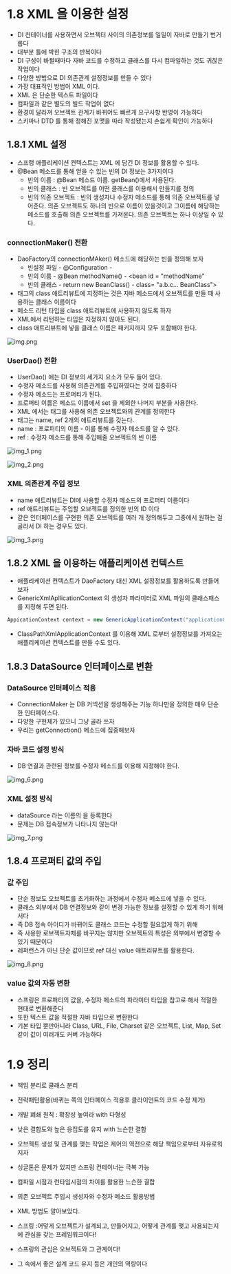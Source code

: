 # 1.8 XML 을 이용한 설정
- DI 컨테이너를 사용하면서 오브젝터 사이의 의존정보를 일일이 자바로 만들기 번거롭다
- 대부분 틀에 박힌 구조의 반복이다
- DI 구성이 바뀔때마다 자바 코드를 수정하고 클래스를 다시 컴파일하는 것도 귀찮은 작업이다
- 다양한 방법으로 DI 의존관계 설정정보를 만들 수 있다
- 가장 대표적인 방법이 XML 이다.
- XML 은 단순한 텍스트 파일이다
- 컴파일과 같은 별도의 빌드 작업이 없다
- 환경이 달라져 오브젝트 관계가 바뀌어도 빠르게 요구사항 반영이 가능하다
- 스키마나 DTD 를 통해 정해진 포맷을 따라 작성됐는지 손쉽게 확인이 가능하다

## 1.8.1 XML 설정
- 스프랭 애플리케이션 컨텍스트는 XML 에 담긴 DI 정보를 활용할 수 있다.
- @Bean 메소드를 통해 얻을 수 있는 빈의 DI 정보는 3가지이다
  - 빈의 이름 : @Bean 메소드 이름. getBean()에서 사용된다.
  - 빈의 클래스 : 빈 오브젝트를 어떤 클래스를 이용해서 만들지를 정의
  - 빈의 의존 오브젝트 : 빈의 생성자나 수정자 메소드를 통해 의존 오브젝트를 넣어준다. 의존 오브젝트도 하나의 빈으로 이름이 있을것이고 그이름에 해당하는 메소드를 호출해 의존 오브젝트를 가져온다. 의존 오브젝트는 하나 이상일 수 있다.

### connectionMaker() 전환
- DaoFactory의 connectionMAker() 메소드에 해당하는 빈을 정의해 보자
  - 빈설정 파일 - @Configuration - <beans>
  - 빈의 이름 - @Bean methodName() - <bean id = "methodName"
  - 빈의 클래스 - return new BeanClass() - class= "a.b.c... BeanClass">
- <bean> 태그의 class 애트리뷰트에 지정하는 것은 자바 메소드에서 오브젝트를 만들 때 사용하는 클래스 이름이다
- 메소드 리턴 타입을 class 애트리뷰트에 사용하지 않도록 하자
- XML에서 리턴하는 타입은 지정하지 않아도 된다.
- class 애트리뷰트에 넣을 클래스 이름은 패키지까지 모두 포함해야 한다.

![img.png](../img/img.png)

### UserDao() 전환
- UserDao() 에는 DI 정보의 세가지 요소가 모두 들어 있다.
- 수정자 메소드를 사용해 의존관계를 주입하였다는 것에 집중하다
- 수정자 메소드는 프로퍼티가 된다.
- 프로퍼티 이름은 메소드 이름에서 set 을 제외한 나머지 부분을 사용한다.
- XML 에서는 <property> 태그를 사용해 의존 오브젝트와의 관계를 정의한다
- <property> 태그는 name, ref 2개의 애트리뷰트를 갖는다.
- name : 프로퍼티의 이름 - 이를 통해 수정자 메소드를 알 수 있다.
- ref : 수정자 메소드를 통해 주입해줄 오브젝트의 빈 이름

![img_1.png](../img/img_1.png)

![img_2.png](../img/img_2.png)

### XML 의존관계 주입 정보
- name 애트리뷰트는 DI에 사용할 수정자 메소드의 프로퍼티 이름이다
- ref 애트리뷰트는 주입할 오브젝트를 정의한 빈의 ID 이다
- 같은 인터페이스를 구현한 의존 오브젝트를 여러 개 정의해두고 그중에서 원하는 걸 골라서 DI 하는 경우도 있다.

![img_3.png](../img/img_3.png)

## 1.8.2 XML 을 이용하는 애플리케이션 컨텍스트
- 애플리케이션 컨텍스트가 DaoFactory 대신 XML 설정정보를 활용하도록 만들어보자
- GenericXmlApllicationContext 의 생성자 파라미터로 XML 파일의 클래스패스를 지정해 두면 된다.
```java
AppicationContext context = new GenericApplicationContext("applicationContext.xml";)
```
- ClassPathXmlApplicationContext 를 이용해 XML 로부터 설정정보를 가져오는 애플리케이션 컨텍스트를 만들 수도 있다.

## 1.8.3 DataSource 인터페이스로 변환
### DataSource 인터페이스 적용
- ConnectionMaker 는 DB 커넥션을 생성해주는 기능 하나만을 정의한 매우 단순한 인터페이스다.
- 다양한 구현체가 있으니 그냥 골라 쓰자
- 우리는 getConnection() 메소드에 집중해보자

### 자바 코드 설정 방식
- DB 연결과 관련된 정보를 수정자 메소드를 이용해 지정해야 한다.

![img_6.png](../img/img_6.png)

### XML 설정 방식
- dataSource 라는 이름의 <bean>을 등록한다
- 문제는 DB 접속정보가 나타나지 않는다!

![img_7.png](../img/img_7.png)

## 1.8.4 프로퍼티 값의 주입
### 값 주입
- 단순 정보도 오브젝트를 초기화하는 과정에서 수정자 메소드에 넣을 수 있다.
- 클래스 외부에서 DB 연결정보와 같이 변경 가능한 정보를 설정할 수 있게 하기 위해서다
- 즉 DB 접속 아이디가 바뀌어도 클래스 코드는 수정할 필요없게 하기 위해
- 즉 사용한 로브젝트자체를 바꾸지는 않지만 오브젝트의 특성은 외부에서 변경할 수 있기 때문이다
- 레퍼런스가 아닌 단순 값이므로 ref 대신 value 애트리뷰트를 활용한다.

![img_8.png](../img/img_8.png)

### value 값의 자동 변환
- 스프링은 프로퍼티의 값을, 수정자 메소드의 파라미터 타입을 참고로 해서 적절한 현태로 변환해준다
- 또한 텍스트 값을 적절한 자바 타입으로 변환한다
- 기본 타입 뿐만아니라 Class, URL, File, Charset 같은 오브젝트, List, Map, Set 같이 값이 여러개도 커버 가능하다

# 1.9 정리
- 책임 분리로 클래스 분리
- 전략패턴활용(바뀌는 쪽의 인터페이스 적용후 클라이언트의 코드 수정 제거)
- 개발 폐쇄 원칙 : 확장성 높여라 with 다형성
- 낮은 결합도와 높은 응집도를 유지 with 느슨한 결합
- 오브젝트 생성 및 관계를 맺는 작업은 제어의 역전으로 해당 책임으로부터 자유로워지자
- 싱글톤은 문제가 있지만 스프링 컨테이너는 극복 가능
- 컴파일 시점과 런타임시점의 차이를 활용한 느슨한 결합
- 의존 오브젝트 주입시 생성자와 수정자 메소드 활용방법
- XML 방법도 알아보았다.


- 스프링 :어덯게 오브젝트가 설계되고, 만들어지고, 어떻게 관계를 맺고 사용되는지에 관심을 갖는 프레임워크이다!
- 스프링의 관심은 오브젝트와 그 관계이다!
- 그 속에서 좋은 설계 코드 유지 등은 개인의 역량이다